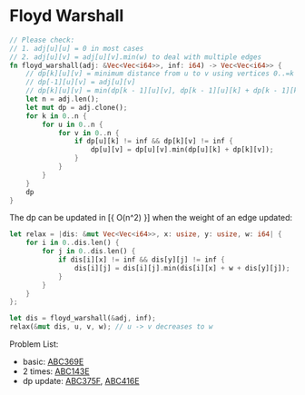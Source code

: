 # Floyd Warshall

```rust
// Please check:
// 1. adj[u][u] = 0 in most cases
// 2. adj[u][v] = adj[u][v].min(w) to deal with multiple edges
fn floyd_warshall(adj: &Vec<Vec<i64>>, inf: i64) -> Vec<Vec<i64>> {
    // dp[k][u][v] = minimum distance from u to v using vertices 0..=k as intermediate
    // dp[-1][u][v] = adj[u][v]
    // dp[k][u][v] = min(dp[k - 1][u][v], dp[k - 1][u][k] + dp[k - 1][k][v]);
    let n = adj.len();
    let mut dp = adj.clone();
    for k in 0..n {
        for u in 0..n {
            for v in 0..n {
                if dp[u][k] != inf && dp[k][v] != inf {
                    dp[u][v] = dp[u][v].min(dp[u][k] + dp[k][v]);
                }
            }
        }
    }
    dp
}
```

The dp can be updated in [{ O(n^2) }] when the weight of an edge updated:

```rust
let relax = |dis: &mut Vec<Vec<i64>>, x: usize, y: usize, w: i64| {
    for i in 0..dis.len() {
        for j in 0..dis.len() {
            if dis[i][x] != inf && dis[y][j] != inf {
                dis[i][j] = dis[i][j].min(dis[i][x] + w + dis[y][j]);
            }
        }
    }
};

let dis = floyd_warshall(&adj, inf);
relax(&mut dis, u, v, w); // u -> v decreases to w
```

Problem List:
* basic: [ABC369E](https://atcoder.jp/contests/abc369/submissions/59443525)
* 2 times: [ABC143E](https://atcoder.jp/contests/abc143/submissions/65400848)
* dp update: [ABC375F](https://atcoder.jp/contests/abc375/submissions/59443536), [ABC416E](https://atcoder.jp/contests/abc416/submissions/67977770)